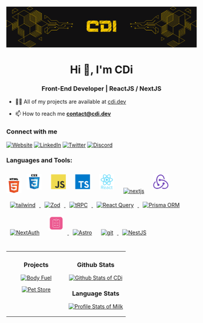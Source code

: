 [![Hi! I’m CDi!](https://github.com/DCi-dev/DCi-dev/blob/main/img/CDi-readme-1.png)](https://cdi.dev)

<h1 align="center">Hi 👋, I'm CDi</h1>
<h3 align="center">Front-End Developer | ReactJS / NextJS</h3>

- 👨‍💻 All of my projects are available at [cdi.dev](https://cdi.dev)

- 📫 How to reach me **contact@cdi.dev**

### Connect with me
 
[![Website](https://img.shields.io/badge/Website-%237289DA.svg?&style=for-the-badge&logoColor=white&color=141617)](https://cdi.dev) [![LinkedIn](https://img.shields.io/badge/LinkedIn-%231DA1F2.svg?logo=LinkedIn&style=for-the-badge&logoColor=white&color=141617)](https://www.linkedin.com/in/dan-cristian-ilie/) [![Twitter](https://img.shields.io/badge/Twitter-%231DA1F2.svg?logo=Twitter&style=for-the-badge&logoColor=white&color=141617)](https://twitter.com/CDi_dev) [![Discord](https://img.shields.io/badge/Discord-%237289DA.svg?logo=discord&style=for-the-badge&logoColor=white&color=141617)](https://discord.com/users/CDi#4953)

<h3 align="left">Languages and Tools:</h3>
<div align="left">
<a href="https://www.w3.org/html/" target="_blank" rel="noreferrer"> <img src="https://raw.githubusercontent.com/devicons/devicon/master/icons/html5/html5-original-wordmark.svg" alt="html5" width="40" height="40"/></a>
<a href="https://www.w3schools.com/css/" target="_blank" rel="noreferrer"> <img style="margin: 10px" src="https://raw.githubusercontent.com/devicons/devicon/master/icons/css3/css3-original-wordmark.svg" alt="css3" width="40" height="40"/></a>
<a href="https://developer.mozilla.org/en-US/docs/Web/JavaScript" target="_blank" rel="noreferrer"> <img style="margin: 10px" src="https://raw.githubusercontent.com/devicons/devicon/master/icons/javascript/javascript-original.svg" alt="javascript" width="40" height="40"/></a>
<a href="https://www.typescriptlang.org/" target="_blank" rel="noreferrer"> <img style="margin: 10px" src="https://raw.githubusercontent.com/devicons/devicon/master/icons/typescript/typescript-original.svg" alt="typescript" width="40" height="40"/></a> 
<a href="https://reactjs.org/" target="_blank" rel="noreferrer"> <img style="margin: 10px" src="https://raw.githubusercontent.com/devicons/devicon/master/icons/react/react-original-wordmark.svg" alt="react" width="40" height="40"/></a>
<a href="https://nextjs.org/" target="_blank" rel="noreferrer"> <img style="margin: 10px" src="https://d2nir1j4sou8ez.cloudfront.net/wp-content/uploads/2021/12/nextjs-boilerplate-logo.png" alt="nextjs" width="40" height="40"/></a>
<a href="https://redux.js.org" target="_blank" rel="noreferrer"> <img style="margin: 10px" src="https://raw.githubusercontent.com/devicons/devicon/master/icons/redux/redux-original.svg" alt="redux" width="40" height="40"/></a>
<a href="https://tailwindcss.com/" target="_blank" rel="noreferrer"> <img style="margin: 10px" src="https://www.vectorlogo.zone/logos/tailwindcss/tailwindcss-icon.svg" alt="tailwind" width="40" height="40"/> </a>
<a href="https://zod.dev/" target="_blank" rel="noreferrer"> <img style="margin: 10px" src="https://zod.dev/logo.svg" alt="Zod" width="40" height="40"/> </a>
<a href="https://trpc.io/" target="_blank" rel="noreferrer"> <img style="margin: 10px" src="https://trpc.io/img/logo.svg" alt="tRPC" width="40" height="40"/> </a>
<a href="https://react-query-v3.tanstack.com/" target="_blank" rel="noreferrer"> <img style="margin: 10px" src="https://img.stackshare.io/service/25599/default_c6db7125f2c663e452ba211df91b2ced3bb7f0ff.png" alt="React Query" width="40" height="40"/> </a>
<a href="https://www.prisma.io/" target="_blank" rel="noreferrer"> <img style="margin: 10px" src="https://res.cloudinary.com/practicaldev/image/fetch/s--6LfYwHeK--/c_fill,f_auto,fl_progressive,h_320,q_auto,w_320/https://dev-to-uploads.s3.amazonaws.com/uploads/organization/profile_image/1608/0f93b179-76bf-4ee7-a838-e8222fbef062.png" alt="Prisma ORM" width="40" height="40"/> </a>
<a href="https://next-auth.js.org/" target="_blank" rel="noreferrer"> <img style="margin: 10px" src="https://next-auth.js.org/img/logo/logo-sm.png" alt="NextAuth" width="40" height="40"/></a>
<a href="https://react-hook-form.com/" target="_blank" rel="noreferrer"> <img style="margin: 10px" src="https://github.com/DCi-dev/DCi-dev/blob/main/img/react-form-hook.png" alt="React Hook Form" width="40" height="40"/> </a>
<a href="https://www.astro.build/" target="_blank"><img style="margin: 10px" src="https://profilinator.rishav.dev/skills-assets/astro.svg" alt="Astro" width="40" height="40" /></a>  
<a href="https://git-scm.com/" target="_blank" rel="noreferrer"> <img style="margin: 10px" src="https://www.vectorlogo.zone/logos/git-scm/git-scm-icon.svg" alt="git" width="40" height="40"/> </a>
<a href="https://nestjs.com/" target="_blank"><img style="margin: 10px" src="https://profilinator.rishav.dev/skills-assets/nestjs.svg" alt="NestJS" height="50" /></a>  
</div>


<br/>  
<table width="960px">
<tr>
<td valign="top" align="center" width="50%">
  
### Projects

[![Body Fuel](https://github-readme-stats.vercel.app/api/pin/?username=DCi-dev&repo=body-fuel&title_color=fff&icon_color=f9f9f9&text_color=9f9f9f&bg_color=141617&hide_border=true)](https://github.com/DCi-dev/body-fuel)

[![Pet Store](https://github-readme-stats.vercel.app/api/pin/?username=DCi-dev&repo=t3-pet-store&title_color=fff&icon_color=f9f9f9&text_color=9f9f9f&bg_color=141617&hide_border=true)](https://github.com/DCi-dev/t3-pet-store)

</td>
<td valign="top" align="center" width="50%">

### Github Stats
  
[![Github Stats of CDi](https://github-readme-stats.vercel.app/api?username=DCi-dev&show_icons=true&title_color=fff&icon_color=f9f9f9&text_color=9f9f9f&bg_color=141617&count_private=true&include_all_commits=true&hide_border=true&hide_title=true)](https://github-readme-stats.vercel.app/api?username=DCi-dev&show_icons=true&title_color=fff&icon_color=f9f9f9&text_color=9f9f9f&bg_color=141617&count_private=true&include_all_commits=true&hide_border=true&hide_title=true)

 ### Language Stats

[![Profile Stats of Milk](https://github-readme-stats.vercel.app/api/top-langs/?username=DCi-dev&layout=compact&hide=html&show_icons=true&title_color=fff&icon_color=f9f9f9&text_color=9f9f9f&bg_color=141617&card_width=480&text_bold=true&langs_count=10&hide_border=true&hide_title=true)](https://github-readme-stats.vercel.app/api/top-langs/?username=milkshakegum&layout=compact&hide=html&show_icons=true&title_color=fff&icon_color=f9f9f9&text_color=9f9f9f&bg_color=141617&card_width=480&text_bold=true&langs_count=10&hide_border=true&hide_title=true)
 
  </td>
  </tr>
  </table>

